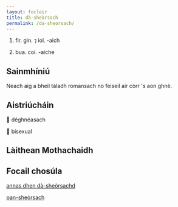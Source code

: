 ```yaml
---
layout: focloir
title: dà-sheòrsach
permalink: /da-sheorsach/
---
```


1. fir. gin. ⁊ iol. -aich

2. bua. coi. -aiche

## Sainmhíniú

Neach aig a bheil tàladh romansach no feiseil air còrr 's aon ghnè.

## Aistriúcháin

&#x1f3f4;&#xe0067;&#xe0062;&#xe0073;&#xe0063;&#xe0074;&#xe007f; déghnéasach

&#x1f3f4;&#xe0067;&#xe0062;&#xe0065;&#xe006e;&#xe0067;&#xe007f; bisexual

## Làithean Mothachaidh

## Focail chosúla

[annas dhen dà-sheòrsachd](https://faclair.lgbt/annas-dhen-da-sheorsachd/)

[pan-sheòrsach](https://faclair.lgbt/pan-sheorsach/)
